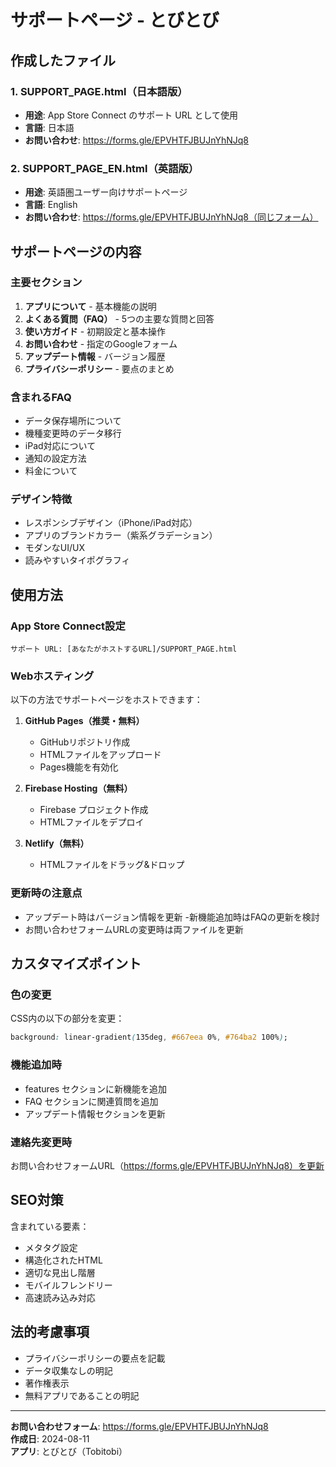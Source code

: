 # サポートページ - とびとび

## 作成したファイル

### 1. SUPPORT_PAGE.html（日本語版）
- **用途**: App Store Connect のサポート URL として使用
- **言語**: 日本語
- **お問い合わせ**: https://forms.gle/EPVHTFJBUJnYhNJq8

### 2. SUPPORT_PAGE_EN.html（英語版）
- **用途**: 英語圏ユーザー向けサポートページ
- **言語**: English
- **お問い合わせ**: https://forms.gle/EPVHTFJBUJnYhNJq8（同じフォーム）

## サポートページの内容

### 主要セクション
1. **アプリについて** - 基本機能の説明
2. **よくある質問（FAQ）** - 5つの主要な質問と回答
3. **使い方ガイド** - 初期設定と基本操作
4. **お問い合わせ** - 指定のGoogleフォーム
5. **アップデート情報** - バージョン履歴
6. **プライバシーポリシー** - 要点のまとめ

### 含まれるFAQ
- データ保存場所について
- 機種変更時のデータ移行
- iPad対応について
- 通知の設定方法
- 料金について

### デザイン特徴
- レスポンシブデザイン（iPhone/iPad対応）
- アプリのブランドカラー（紫系グラデーション）
- モダンなUI/UX
- 読みやすいタイポグラフィ

## 使用方法

### App Store Connect設定
```
サポート URL: [あなたがホストするURL]/SUPPORT_PAGE.html
```

### Webホスティング
以下の方法でサポートページをホストできます：

1. **GitHub Pages（推奨・無料）**
   - GitHubリポジトリ作成
   - HTMLファイルをアップロード
   - Pages機能を有効化

2. **Firebase Hosting（無料）**
   - Firebase プロジェクト作成
   - HTMLファイルをデプロイ

3. **Netlify（無料）**
   - HTMLファイルをドラッグ&ドロップ

### 更新時の注意点
- アップデート時はバージョン情報を更新
-新機能追加時はFAQの更新を検討
- お問い合わせフォームURLの変更時は両ファイルを更新

## カスタマイズポイント

### 色の変更
CSS内の以下の部分を変更：
```css
background: linear-gradient(135deg, #667eea 0%, #764ba2 100%);
```

### 機能追加時
- features セクションに新機能を追加
- FAQ セクションに関連質問を追加
- アップデート情報セクションを更新

### 連絡先変更時
お問い合わせフォームURL（https://forms.gle/EPVHTFJBUJnYhNJq8）を更新

## SEO対策

含まれている要素：
- メタタグ設定
- 構造化されたHTML
- 適切な見出し階層
- モバイルフレンドリー
- 高速読み込み対応

## 法的考慮事項

- プライバシーポリシーの要点を記載
- データ収集なしの明記
- 著作権表示
- 無料アプリであることの明記

---

**お問い合わせフォーム**: https://forms.gle/EPVHTFJBUJnYhNJq8  
**作成日**: 2024-08-11  
**アプリ**: とびとび（Tobitobi）